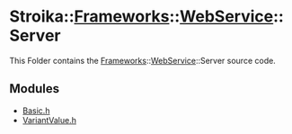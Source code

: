 # Stroika::[Frameworks](../../ReadMe.md)::[WebService](../ReadMe.md)::Server

This Folder contains the [Frameworks](../../ReadMe.md)::[WebService](../ReadMe.md)::Server source code.

## Modules

- [Basic.h](Basic.h)
- [VariantValue.h](VariantValue.h)
